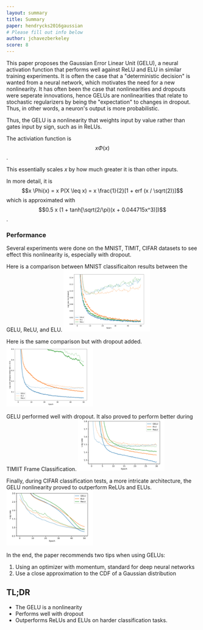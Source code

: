 ```yaml
---
layout: summary
title: Summary
paper: hendrycks2016gaussian
# Please fill out info below
author: jchavezberkeley
score: 8
---
```


This paper proposes the Gaussian Error Linear Unit (GELU), a neural activation function that performs well against ReLU and ELU in similar training experiments. It is often the case that a "deterministic decision" is wanted from a neural network, which motivates the need for a new nonlinearity. It has often been the case that nonlinearities and dropouts were seperate innovations, hence GELUs are nonlinearities that relate to stochastic regularizers by being the "expectation" to changes in dropout. Thus, in other words, a neuron's output is more probabilistic.

Thus, the GELU is a nonlinearity that weights input by value rather than gates input by sign, such as in ReLUs.

The activiation function is $$x \Phi(x)$$.

This essentially scales $x$ by how much greater it is than other inputs.

In more detail, it is $$x \Phi(x) = x P(X \leq x) = x \frac{1}{2}[1 + erf (x / \sqrt(2))]$$ which is approximated with $$0.5 x (1 + tanh[\sqrt(2/\pi)(x + 0.044715x^3)])$$.

### Performance
Several experiments were done on the MNIST, TIMIT, CIFAR datasets to see effect this nonlinearity is, especially with dropout.

Here is a comparison between MNIST classificaiton results between the GELU, ReLU, and ELU.
<img src="./hendrycks2016gaussian_2_a.png" width="45%">

Here is the same comparison but with dropout added.
<img src="./hendrycks2016gaussian_2_b.png" width="45%">

GELU performed well with dropout. It also proved to perform better during TIMIIT Frame Classification.
<img src="./hendrycks2016gaussian_2_c.png" width="45%">

Finally, during CIFAR classification tests, a more intricate architecture, the GELU nonlinearity proved to outperform ReLUs and ELUs.
<img src="./hendrycks2016gaussian_2_d.png" width="45%">

In the end, the paper recommends two tips when using GELUs:
1. Using an optimizer with momentum, standard for deep neural networks
2. Use a close approximation to the CDF of a Gaussian distribution

## TL;DR
* The GELU is a nonlinearity
* Performs well with dropout
* Outperforms ReLUs and ELUs on harder classification tasks.
